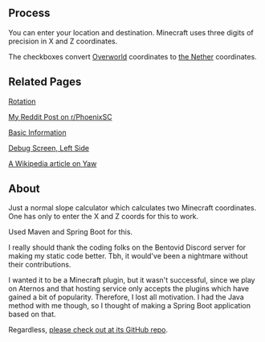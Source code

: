 ## Process

You can enter your location and destination. Minecraft uses three digits of precision in X and Z coordinates.

The checkboxes convert [Overworld](https://minecraft.fandom.com/wiki/Overworld) coordinates to [the Nether](https://minecraft.wiki/w/The_Nether) coordinates.

## Related Pages

[Rotation](https://minecraft.wiki/w/Rotation)

[My Reddit Post on r/PhoenixSC](https://www.reddit.com/r/PhoenixSC/comments/1dre12s/a_badlyedited_guide_to_minecraft_yaw_angles_using/)

[Basic Information](https://minecraft.wiki/w/Chunk_format/Entity/Rotation_(yaw))

[Debug Screen, Left Side](https://minecraft.fandom.com/wiki/Debug_screen#Left_side)

[A Wikipedia article on Yaw](https://en.wikipedia.org/wiki/Yaw_(rotation))

## About

Just a normal slope calculator which calculates two Minecraft coordinates. One has only to enter the X and Z coords for this to work. 

Used Maven and Spring Boot for this.

I really should thank the coding folks on the Bentovid Discord server for making my static code better. Tbh, it would've been a nightmare without their contributions.

I wanted it to be a Minecraft plugin, but it wasn't successful, since we play on Aternos and that hosting service only accepts the plugins which have gained a bit of popularity. Therefore, I lost all motivation. I had the Java method with me though, so I thought of making a Spring Boot application based on that.

Regardless, [please check out at its GitHub repo](https://github.com/FlyingSaturn/yaw-calculator).

